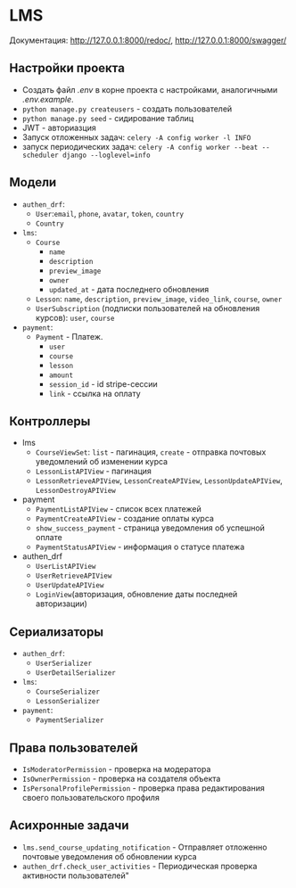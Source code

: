 # LMS
Документация: http://127.0.0.1:8000/redoc/, http://127.0.0.1:8000/swagger/

## Настройки проекта
* Создать файл *.env* в корне проекта с настройками, аналогичными *.env.example*.
* ``python manage.py createusers`` - создать пользователей
* ``python manage.py seed`` - сидирование таблиц
* JWT - авториазция
* Запуск отложенных задач: ``celery -A config worker -l INFO``
* запуск периодических задач: ``celery -A config worker --beat --scheduler django --loglevel=info``

## Модели
+ ``authen_drf``: 
  * ``User``:``email``, ``phone``, ``avatar``, ``token``, ``country``
  * ``Country``
+ ``lms``: 
  + ``Course`` 
    * ``name``
    * ``description``
    * ``preview_image``
    * ``owner``
    * ``updated_at`` - дата последнего обновления
  + ``Lesson``: ``name``, ``description``, ``preview_image``, ``video_link``, ``course``, ``owner``
  + ``UserSubscription`` (подписки пользователей на обновления курсов): ``user``, ``course``
+ ``payment``:
  * ``Payment`` - Платеж.
    + ``user``
    + ``course``
    + ``lesson``
    + ``amount``
    + ``session_id`` - id stripe-сессии
    + ``link`` - ссылка на оплату

## Контроллеры
+ lms
  + ``CourseViewSet``: ``list`` - пагинация, ``create`` - отправка почтовых уведомлений об изменении курса
  + ``LessonListAPIView`` - пагинация
  + ``LessonRetrieveAPIView``, ``LessonCreateAPIView``, ``LessonUpdateAPIView``, ``LessonDestroyAPIView``
+ payment
  + ``PaymentListAPIView`` - список всех платежей
  + ``PaymentCreateAPIView`` - создание оплаты курса
  + ``show_success_payment`` - страница уведомления об успешной оплате
  + ``PaymentStatusAPIView`` - информация о статусе платежа
+ authen_drf
  + ``UserListAPIView``
  + ``UserRetrieveAPIView``
  + ``UserUpdateAPIView``
  + ``LoginView``(авторизация, обновление даты последней авторизации)

## Сериализаторы
+ ``authen_drf``: 
    * ``UserSerializer``
    * ``UserDetailSerializer``
+ ``lms``: 
  * ``CourseSerializer``
  * ``LessonSerializer``
+ ``payment``: 
  * ``PaymentSerializer``

## Права пользователей
+ ``IsModeratorPermission`` - проверка на модератора
+ ``IsOwnerPermission`` - проверка на создателя объекта
+ ``IsPersonalProfilePermission`` - проверка права редактирования своего пользовательского профиля

## Асихронные задачи
+ ``lms.send_course_updating_notification`` - Отправляет отложенно почтовые уведомления об обновлении курса
+ ``authen_drf.check_user_activities`` - Периодическая проверка активности пользователей"
